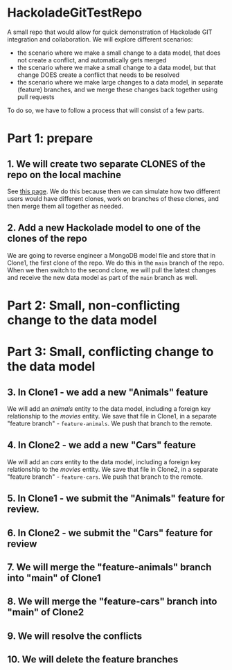 # HackoladeGitTestRepo
A small repo that would allow for quick demonstration of Hackolade GIT integration and collaboration. We will explore different scenarios:
* the scenario where we make a small change to a data model, that does not create a conflict, and automatically gets merged
* the scenario where we make a small change to a data model, but that change DOES create a conflict that needs to be resolved
* the scenario where we make large changes to a data model, in separate (feature) branches, and we merge these changes back together using pull requests

To do so, we have to follow a process that will consist of a few parts.

# Part 1: prepare

## 1. We will create two separate CLONES of the repo on the local machine
See [this page](https://docs.github.com/en/repositories/creating-and-managing-repositories/cloning-a-repository). We do this because then we can simulate how two different users would have different clones, work on branches of these clones, and then merge them all together as needed.

## 2. Add a new Hackolade model to one of the clones of the repo
We are going to reverse engineer a MongoDB model file and store that in Clone1, the first clone of the repo. We do this in the `main` branch of the repo. When we then switch to the second clone, we will pull the latest changes and receive the new data model as part of the `main` branch as well.




# Part 2: Small, non-conflicting change to the data model

# Part 3: Small, conflicting change to the data model

## 3. In Clone1 - we add a new "Animals" feature
We will add an *animals* entity to the data model, including a foreign key relationship to the *movies* entity. We save that file in Clone1, in a separate "feature branch" - `feature-animals`. We push that branch to the remote.

## 4. In Clone2 - we add a new "Cars" feature
We will add an *cars* entity to the data model, including a foreign key relationship to the *movies* entity. We save that file in Clone2, in a separate "feature branch" - `feature-cars`. We push that branch to the remote.

## 5. In Clone1 - we submit the "Animals" feature for review.

## 6. In Clone2 - we submit the "Cars" feature for review

## 7. We will merge the "feature-animals" branch into "main" of Clone1

## 8. We will merge the "feature-cars" branch into "main" of Clone2

## 9. We will resolve the conflicts

## 10. We will delete the feature branches



##

